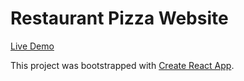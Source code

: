 # Restaurant Pizza Website

[Live Demo](https://yuzumi.github.io/restaurant-pizza-website)

This project was bootstrapped with [Create React App](https://github.com/facebook/create-react-app).
